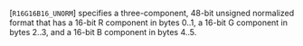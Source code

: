 [`R16G16B16_UNORM`] specifies a three-component, 48-bit
unsigned normalized format that has a 16-bit R component in bytes 0..1,
a 16-bit G component in bytes 2..3, and a 16-bit B component in bytes
4..5.